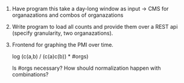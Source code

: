 

  1) Have program this take a day-long window as input -> CMS for organazations
     and combos of organazations

  2) Write program to load all counts and provide them over a REST api
     (specify granularity, two organazations).

  3) Frontend for graphing the PMI over time.

      log (c(a,b) / (c(a)c(b)) * #orgs)

      Is #orgs necessary? How should normalization happen with combinations?
